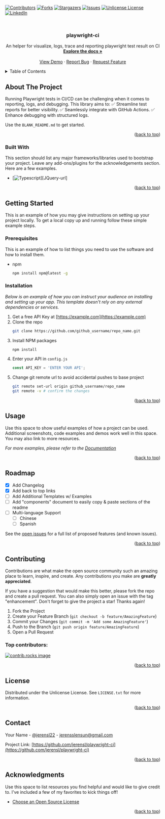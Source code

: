 <!-- Improved compatibility of back to top link: See: https://github.com/jerensl/playwright-ci/pull/73 -->
<a id="readme-top"></a>

<!-- PROJECT SHIELDS -->
[![Contributors][contributors-shield]][contributors-url]
[![Forks][forks-shield]][forks-url]
[![Stargazers][stars-shield]][stars-url]
[![Issues][issues-shield]][issues-url]
[![Unlicense License][license-shield]][license-url]
[![LinkedIn][linkedin-shield]][linkedin-url]



<!-- PROJECT LOGO -->
<br />
<div align="center">
  <h3 align="center">playwright-ci</h3>

  <p align="center">
    An helper for visualize, logs, trace and reporting playwright test result on CI  
    <br />
    <a href="https://github.com/jerensl/playwright-ci"><strong>Explore the docs »</strong></a>
    <br />
    <br />
    <a href="https://github.com/jerensl/playwright-ci">View Demo</a>
    &middot;
    <a href="https://github.com/jerensl/playwright-ci/issues/new?labels=bug&template=bug-report---.md">Report Bug</a>
    &middot;
    <a href="https://github.com/jerensl/playwright-ci/issues/new?labels=enhancement&template=feature-request---.md">Request Feature</a>
  </p>
</div>



<!-- TABLE OF CONTENTS -->
<details>
  <summary>Table of Contents</summary>
  <ol>
    <li>
      <a href="#about-the-project">About The Project</a>
      <ul>
        <li><a href="#built-with">Built With</a></li>
      </ul>
    </li>
    <li>
      <a href="#getting-started">Getting Started</a>
      <ul>
        <li><a href="#prerequisites">Prerequisites</a></li>
        <li><a href="#installation">Installation</a></li>
      </ul>
    </li>
    <li><a href="#usage">Usage</a></li>
    <li><a href="#roadmap">Roadmap</a></li>
    <li><a href="#contributing">Contributing</a></li>
    <li><a href="#license">License</a></li>
    <li><a href="#contact">Contact</a></li>
    <li><a href="#acknowledgments">Acknowledgments</a></li>
  </ol>
</details>



<!-- ABOUT THE PROJECT -->
## About The Project

Running Playwright tests in CI/CD can be challenging when it comes to reporting, logs, and debugging. This library aims to:
✅ Streamline test reports for better visibility.
✅ Seamlessly integrate with GitHub Actions.
✅ Enhance debugging with structured logs.

Use the `BLANK_README.md` to get started.

<p align="right">(<a href="#readme-top">back to top</a>)</p>



### Built With

This section should list any major frameworks/libraries used to bootstrap your project. Leave any add-ons/plugins for the acknowledgements section. Here are a few examples.

* [![Typescript][Typescript.org]][JQuery-url]

<p align="right">(<a href="#readme-top">back to top</a>)</p>



<!-- GETTING STARTED -->
## Getting Started

This is an example of how you may give instructions on setting up your project locally.
To get a local copy up and running follow these simple example steps.

### Prerequisites

This is an example of how to list things you need to use the software and how to install them.
* npm
  ```sh
  npm install npm@latest -g
  ```

### Installation

_Below is an example of how you can instruct your audience on installing and setting up your app. This template doesn't rely on any external dependencies or services._

1. Get a free API Key at [https://example.com](https://example.com)
2. Clone the repo
   ```sh
   git clone https://github.com/github_username/repo_name.git
   ```
3. Install NPM packages
   ```sh
   npm install
   ```
4. Enter your API in `config.js`
   ```js
   const API_KEY = 'ENTER YOUR API';
   ```
5. Change git remote url to avoid accidental pushes to base project
   ```sh
   git remote set-url origin github_username/repo_name
   git remote -v # confirm the changes
   ```

<p align="right">(<a href="#readme-top">back to top</a>)</p>



<!-- USAGE EXAMPLES -->
## Usage

Use this space to show useful examples of how a project can be used. Additional screenshots, code examples and demos work well in this space. You may also link to more resources.

_For more examples, please refer to the [Documentation](https://example.com)_

<p align="right">(<a href="#readme-top">back to top</a>)</p>



<!-- ROADMAP -->
## Roadmap

- [x] Add Changelog
- [x] Add back to top links
- [ ] Add Additional Templates w/ Examples
- [ ] Add "components" document to easily copy & paste sections of the readme
- [ ] Multi-language Support
    - [ ] Chinese
    - [ ] Spanish

See the [open issues](https://github.com/jerensl/playwright-ci/issues) for a full list of proposed features (and known issues).

<p align="right">(<a href="#readme-top">back to top</a>)</p>



<!-- CONTRIBUTING -->
## Contributing

Contributions are what make the open source community such an amazing place to learn, inspire, and create. Any contributions you make are **greatly appreciated**.

If you have a suggestion that would make this better, please fork the repo and create a pull request. You can also simply open an issue with the tag "enhancement".
Don't forget to give the project a star! Thanks again!

1. Fork the Project
2. Create your Feature Branch (`git checkout -b feature/AmazingFeature`)
3. Commit your Changes (`git commit -m 'Add some AmazingFeature'`)
4. Push to the Branch (`git push origin feature/AmazingFeature`)
5. Open a Pull Request

### Top contributors:

<a href="https://github.com/jerensl/playwright-ci/graphs/contributors">
  <img src="https://contrib.rocks/image?repo=jerensl/playwright-ci" alt="contrib.rocks image" />
</a>

<p align="right">(<a href="#readme-top">back to top</a>)</p>



<!-- LICENSE -->
## License

Distributed under the Unlicense License. See `LICENSE.txt` for more information.

<p align="right">(<a href="#readme-top">back to top</a>)</p>



<!-- CONTACT -->
## Contact

Your Name - [@jerensl22](https://twitter.com/jerensl22) - jerensslensun@gmail.com

Project Link: [https://github.com/jerensl/playwright-ci](https://github.com/jerensl/playwright-ci)

<p align="right">(<a href="#readme-top">back to top</a>)</p>



<!-- ACKNOWLEDGMENTS -->
## Acknowledgments

Use this space to list resources you find helpful and would like to give credit to. I've included a few of my favorites to kick things off!

* [Choose an Open Source License](https://choosealicense.com)

<p align="right">(<a href="#readme-top">back to top</a>)</p>



<!-- MARKDOWN LINKS & IMAGES -->
<!-- https://www.markdownguide.org/basic-syntax/#reference-style-links -->
[contributors-shield]: https://img.shields.io/github/contributors/jerensl/playwright-ci.svg?style=for-the-badge
[contributors-url]: https://github.com/jerensl/playwright-ci/graphs/contributors
[forks-shield]: https://img.shields.io/github/forks/jerensl/playwright-ci.svg?style=for-the-badge
[forks-url]: https://github.com/jerensl/playwright-ci/network/members
[stars-shield]: https://img.shields.io/github/stars/jerensl/playwright-ci.svg?style=for-the-badge
[stars-url]: https://github.com/jerensl/playwright-ci/stargazers
[issues-shield]: https://img.shields.io/github/issues/jerensl/playwright-ci.svg?style=for-the-badge
[issues-url]: https://github.com/jerensl/playwright-ci/issues
[license-shield]: https://img.shields.io/github/license/jerensl/playwright-ci.svg?style=for-the-badge
[license-url]: https://github.com/jerensl/playwright-ci/blob/master/LICENSE.txt
[linkedin-shield]: https://img.shields.io/badge/-LinkedIn-black.svg?style=for-the-badge&logo=linkedin&colorB=555
[linkedin-url]: https://linkedin.com/in/jerensl
[product-screenshot]: images/screenshot.png
[Typescript.org]: https://img.shields.io/badge/Typescript-0769AD?style=for-the-badge&logo=jquery&logoColor=white
[Typescript-url]: https://www.typescriptlang.org 

